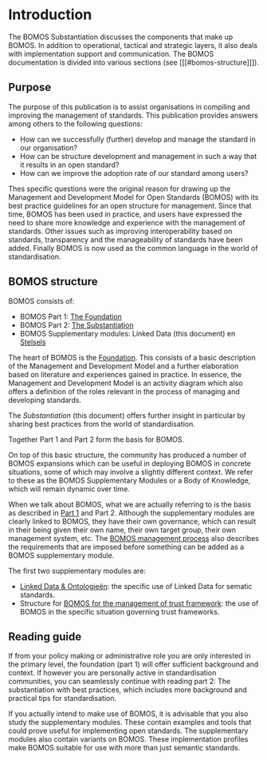 # Introduction
The BOMOS Substantiation discusses the components that make up BOMOS. In addition to operational, tactical and strategic layers, it also deals with implementation support and communication.
The BOMOS documentation is divided into various sections (see [[[#bomos-structure]]]).

## Purpose
The purpose of this publication is to assist organisations in compiling and improving the management of standards. This publication provides answers among others to the following questions:

* How can we successfully (further) develop and manage the standard in our organisation?
* How can be structure development and management in such a way that it results in an open standard?
* How can we improve the adoption rate of our standard among users?

Thes specific questions were the original reason for drawing up the Management and Development Model for Open Standards (BOMOS) with its best practice guidelines for an open structure for management. Since that time, BOMOS has been used in practice, and users have expressed the need to share more knowledge and experience with the management of standards.  Other issues such as improving interoperability based on standards, transparency and the manageability of standards have been added. Finally BOMOS is now used as the common language in the world of standardisation.

## BOMOS structure
BOMOS consists of:
* BOMOS Part 1: [The Foundation](https://gitdocumentatie.logius.nl/publicatie/bomos/fundament/en/)
* BOMOS Part 2: [The Substantiation](https://gitdocumentatie.logius.nl/publicatie/bomos/verdieping/en/)
* BOMOS Supplementary modules: Linked Data (this document) en [Stelsels](https://gitdocumentatie.logius.nl/publicatie/bomos/stelsels/en/)

The heart of BOMOS is the [Foundation](https://gitdocumentatie.logius.nl/publicatie/bomos/fundament/en/). This consists of a basic description of the Management and Development Model and a further elaboration based on literature and experiences gained in practice.  In essence, the Management and Development Model is an activity diagram which also offers a definition of the roles relevant in the process of managing and developing standards.

The _Substantiation_ (this document) offers further insight in particular by sharing best practices from the world of standardisation.

Together Part 1 and Part 2 form the basis for BOMOS.

On top of this basic structure, the community has produced a number of BOMOS expansions which can be useful in deploying BOMOS in concrete situations, some of which may involve a slightly different context. We refer to these as the BOMOS Supplementary Modules or a Body of Knowledge, which will remain dynamic over time.

When we talk about BOMOS, what we are actually referring to is the basis as described in [Part 1](https://gitdocumentatie.logius.nl/publicatie/bomos/fundament/en/) and Part 2. Although the supplementary modules are clearly linked to BOMOS, they have their own governance, which can result in their being given their own name, their own target group, their own management system, etc. The [BOMOS management process](https://gitdocumentatie.logius.nl/publicatie/bomos/fundament/en/#the-management-and-development-model-design-for-development-and-management) also describes the requirements that are imposed before something can be added as a BOMOS supplementary module.

 The first two supplementary modules are:
-	[Linked Data & Ontologieën](https://gitdocumentatie.logius.nl/publicatie/bomos/linkeddata/en/):
  the specific use of Linked Data for sematic standards.
-	Structure for [BOMOS for the management of trust framework](https://gitdocumentatie.logius.nl/publicatie/bomos/stelsels/en/): the use of BOMOS in the specific situation governing trust frameworks.

## Reading guide
If from your policy making or administrative role you are only interested in the primary level, the foundation (part 1) will offer sufficient
background and context. If however you are personally active in standardisation communities, you can seamlessly continue with reading part 2: The substantiation with best practices, which includes more background and practical tips for standardisation.

If you actually intend to make use of BOMOS, it is advisable that you also study the supplementary modules. These contain examples and tools that could prove useful for implementing open standards. The supplementary modules also contain variants on BOMOS. These implementation profiles make BOMOS suitable for use with more than just semantic standards.
